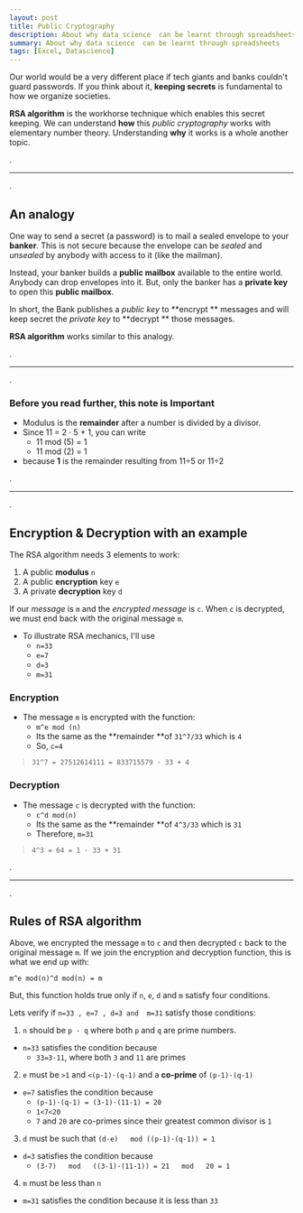 ```yaml
---
layout: post
title: Public Cryptography
description: About why data science  can be learnt through spreadsheets
summary: About why data science  can be learnt through spreadsheets
tags: [Excel, Datascience]
---
```


Our world would be a very different place if tech giants and banks couldn't guard passwords. If you think about it, **keeping secrets** is fundamental to how we organize societies.

**RSA algorithm** is the workhorse technique which enables this secret keeping. We can understand **how** this *public cryptography* works with elementary number theory. Understanding **why** it works is a whole another topic.

.

___

.


## An analogy

One way to send a secret (a password) is to mail a sealed envelope to your **banker**. This is not secure because the envelope can be *sealed* and *unsealed* by anybody with access to it (like the mailman).

Instead, your banker builds a **public mailbox** available to the entire world. Anybody can drop envelopes into it. But, only the banker has a **private key** to open this **public mailbox**.

In short, the Bank publishes a *public key* to **encrypt ** messages and will keep secret the *private key* to **decrypt ** those messages.

**RSA algorithm** works similar to this analogy.


.

___

.



### Before you read further, this note is Important

* Modulus is the **remainder** after a number is divided by a divisor.
* Since 11 = 2 · 5 + 1,  you can write 
  * 11 mod (5) = 1
  * 11 mod (2) = 1 
* because **1** is the remainder resulting from 11÷5 or 11÷2


.

___

.



## Encryption & Decryption with an example

The RSA algorithm needs 3 elements to work:
1. A public **modulus** `n`
2. A public **encryption** key `e`
3. A private **decryption** key `d`

If our *message* is `m` and the *encrypted message* is `c`. When `c` is decrypted, we must end back with the original message `m`.

* To illustrate RSA mechanics, I'll use 
  * `n=33`
  * `e=7`
  * `d=3`
  * `m=31`

### Encryption
* The message `m` is encrypted with the function: 
  * `m^e mod (n) `
  * Its the same as the **remainder **of `31^7/33` which is `4`
  * So, `c=4`

> `31^7 = 27512614111 = 833715579 · 33 + 4 `


### Decryption
* The message `c` is decrypted with the function: 
  * `c^d mod(n) `
  * Its the same as the **remainder **of `4^3/33` which is `31`
  * Therefore, `m=31`

> `4^3 = 64 = 1 · 33 + 31 `


.

___

.


## Rules of RSA algorithm

Above, we encrypted the message `m` to `c` and then decrypted `c` back to the original message `m`. If we join the encryption and decryption function, this is what we end up with:

`m^e mod(n)^d mod(n) = m`

But, this function holds true only if `n`, `e`, `d` and `m` satisfy four conditions.

Lets verify if `n=33 , e=7 , d=3 and  m=31`  satisfy those conditions:

1. `n` should be `p · q` where both `p` and `q` are prime numbers.
  - `n=33` satisfies the condition because
    - `33=3·11`, where both `3` and `11` are primes

2. `e` must be `>1` and `<(p-1)·(q-1)` and a **co-prime** of `(p-1)·(q-1)` 
  - `e=7` satisfies the condition because
    - `(p-1)·(q-1) = (3-1)·(11-1) = 20`
    - `1<7<20`
    - `7` and `20` are co-primes since their greatest common divisor is `1`

3. `d` must be such that `(d·e)   mod ((p-1)·(q-1)) = 1`
  - `d=3` satisfies the condition because
    - `(3·7)   mod   ((3-1)·(11-1)) = 21   mod   20 = 1`
    
4. `m` must be less than `n`
  - `m=31` satisfies the condition because it is less than `33`
